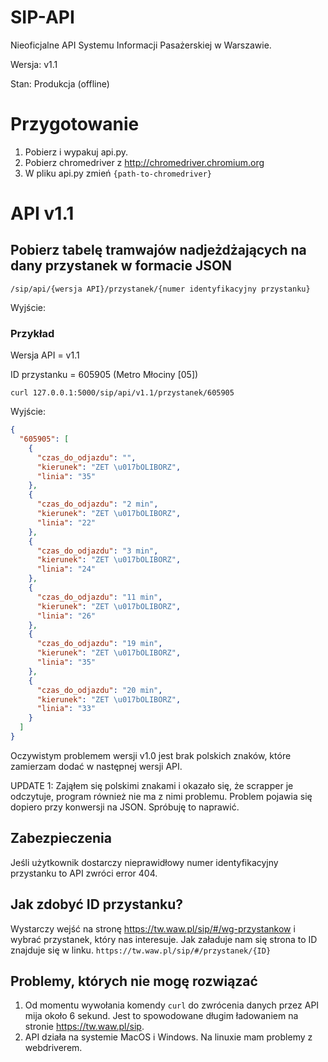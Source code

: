 # SIP-API
Nieoficjalne API Systemu Informacji Pasażerskiej w Warszawie.

Wersja: v1.1

Stan: Produkcja (offline)
# Przygotowanie
1.  Pobierz i wypakuj api.py.
2.  Pobierz chromedriver z http://chromedriver.chromium.org
3.  W pliku api.py zmień `{path-to-chromedriver}`
# API v1.1
## Pobierz tabelę tramwajów nadjeżdżających na dany przystanek w formacie JSON
`/sip/api/{wersja API}/przystanek/{numer identyfikacyjny przystanku}`

Wyjście: 
### Przykład
Wersja API = v1.1

ID przystanku = 605905 (Metro Młociny [05])

`curl 127.0.0.1:5000/sip/api/v1.1/przystanek/605905`

Wyjście: 
``` JSON
{
  "605905": [
    {
      "czas_do_odjazdu": "",
      "kierunek": "ZET \u017bOLIBORZ",
      "linia": "35"
    },
    {
      "czas_do_odjazdu": "2 min",
      "kierunek": "ZET \u017bOLIBORZ",
      "linia": "22"
    },
    {
      "czas_do_odjazdu": "3 min",
      "kierunek": "ZET \u017bOLIBORZ",
      "linia": "24"
    },
    {
      "czas_do_odjazdu": "11 min",
      "kierunek": "ZET \u017bOLIBORZ",
      "linia": "26"
    },
    {
      "czas_do_odjazdu": "19 min",
      "kierunek": "ZET \u017bOLIBORZ",
      "linia": "35"
    },
    {
      "czas_do_odjazdu": "20 min",
      "kierunek": "ZET \u017bOLIBORZ",
      "linia": "33"
    }
  ]
}
````
Oczywistym problemem wersji v1.0 jest brak polskich znaków, które zamierzam dodać w następnej wersji API. 

UPDATE 1: Zająłem się polskimi znakami i okazało się, że scrapper je odczytuje, program również nie ma z nimi problemu. Problem pojawia się dopiero przy konwersji na JSON. Spróbuję to naprawić.

## Zabezpieczenia
Jeśli użytkownik dostarczy nieprawidłowy numer identyfikacyjny przystanku to API zwróci error 404.

## Jak zdobyć ID przystanku?
Wystarczy wejść na stronę https://tw.waw.pl/sip/#/wg-przystankow i wybrać przystanek, który nas interesuje. Jak załaduje nam się strona to ID znajduje się w linku. `https://tw.waw.pl/sip/#/przystanek/{ID}`

## Problemy, których nie mogę rozwiązać
1.  Od momentu wywołania komendy `curl` do zwrócenia danych przez API mija około 6 sekund. Jest to spowodowane długim ładowaniem na stronie https://tw.waw.pl/sip. 
2.  API działa na systemie MacOS i Windows. Na linuxie mam problemy z webdriverem.
